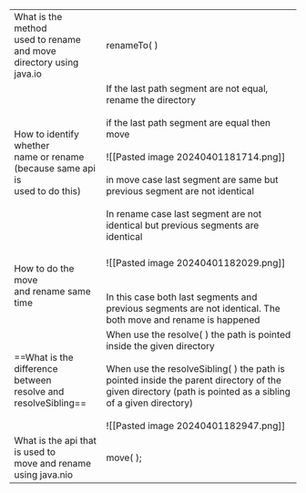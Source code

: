 
|                                                                                         |                                                                                                                                                                                                                                                                                                                                          |
| --------------------------------------------------------------------------------------- | ---------------------------------------------------------------------------------------------------------------------------------------------------------------------------------------------------------------------------------------------------------------------------------------------------------------------------------------- |
| What is the method <br>used to rename and move<br>directory using java.io               | renameTo( )                                                                                                                                                                                                                                                                                                                              |
| How to identify whether <br>name or rename<br>(because same api is <br>used to do this) | If the last path segment are not equal,  rename the directory <br><br>if the last path segment are equal then move<br><br>![[Pasted image 20240401181714.png]]<br><br>in move case last segment are same but previous segment are not identical<br><br>In rename case last segment are not identical but previous segments are identical |
| How to do the move <br>and rename same time                                             | <br>![[Pasted image 20240401182029.png]]<br><br><br>In this case both last segments and previous segments are not identical. The both move and rename is happened                                                                                                                                                                        |
| ==What is the difference between<br>resolve and resolveSibling==                        | When use the resolve( ) the path is pointed inside the given directory<br><br>When use the resolveSibling( ) the path is pointed inside the parent directory of the given directory (path is pointed as a sibling of a given directory)<br><br>![[Pasted image 20240401182947.png]]                                                      |
| What is the api that is used to<br>move and rename<br>using java.nio                    | move( );                                                                                                                                                                                                                                                                                                                                 |
